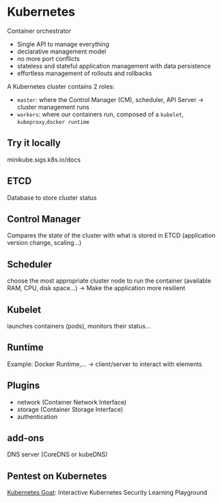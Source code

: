 # Kubernetes

Container orchestrator

- Single API to manage everything
- declarative management model
- no more port conflicts
- stateless and stateful application management with data persistence
- effortless management of rollouts and rollbacks


A Kubernetes cluster contains 2 roles:

- `master`: where the Control Manager (CM), scheduler, API Server → cluster management runs
- `workers`: where our containers run, composed of a `kubelet`, `kubeproxy`,`docker runtime`

## Try it locally

minikube.sigs.k8s.io/docs

## ETCD

Database to store cluster status

## Control Manager

Compares the state of the cluster with what is stored in ETCD (application version change, scaling...)

## Scheduler

choose the most appropriate cluster node to run the container (available RAM, CPU, disk space...) → Make the application more resilient

## Kubelet

launches containers (pods), monitors their status...

<!-- ## Kubeproxy -->

## Runtime

Example: Docker Runtime,... → client/server to interact with elements

## Plugins

- network (Container Network Interface)
- storage (Container Storage Interface)
- authentication

## add-ons

DNS server (CoreDNS or kubeDNS)

## Pentest on Kubernetes

[Kubernetes Goat](https://github.com/madhuakula/kubernetes-goat): Interactive Kubernetes Security Learning Playground 